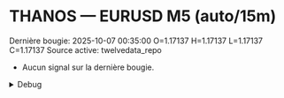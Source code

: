 # THANOS — EURUSD M5 (auto/15m)
Dernière bougie: 2025-10-07 00:35:00  O=1.17137  H=1.17137  L=1.17137  C=1.17137
Source active: twelvedata_repo

- Aucun signal sur la dernière bougie.

<details><summary>Debug</summary>

- TD_API_KEY manquant.

</details>